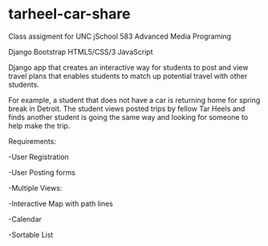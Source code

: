 tarheel-car-share
=================
Class assigment for UNC jSchool 583 Advanced Media Programing

Django
Bootstrap
HTML5/CSS/3
JavaScript

Django app that creates an interactive way for students to post and view travel plans that enables students to match up potential travel with other students.

For example, a student that does not have a car is returning home for spring break in Detroit. The student views posted trips by fellow Tar Heels and finds another student is going the same way and looking for someone to help make the trip. 


Requirements:

-User Registration 

-User Posting forms	

-Multiple Views:

-Interactive Map with path lines

-Calendar

-Sortable List


